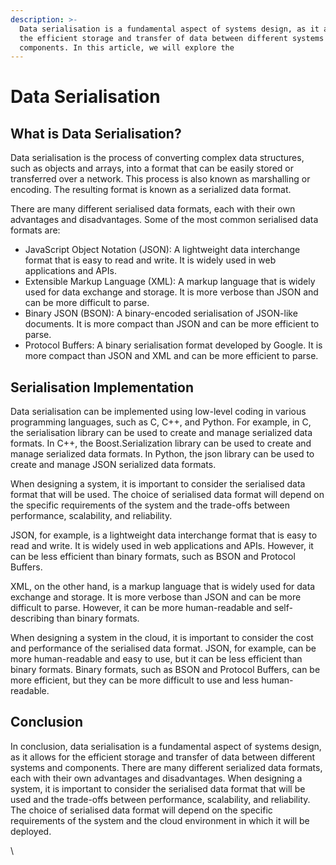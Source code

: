 ```yaml
---
description: >-
  Data serialisation is a fundamental aspect of systems design, as it allows for
  the efficient storage and transfer of data between different systems and
  components. In this article, we will explore the
---
```


# Data Serialisation

## What is Data Serialisation?

Data serialisation is the process of converting complex data structures, such as objects and arrays, into a format that can be easily stored or transferred over a network. This process is also known as marshalling or encoding. The resulting format is known as a serialized data format.

There are many different serialised data formats, each with their own advantages and disadvantages. Some of the most common serialised data formats are:

* JavaScript Object Notation (JSON): A lightweight data interchange format that is easy to read and write. It is widely used in web applications and APIs.
* Extensible Markup Language (XML): A markup language that is widely used for data exchange and storage. It is more verbose than JSON and can be more difficult to parse.
* Binary JSON (BSON): A binary-encoded serialisation of JSON-like documents. It is more compact than JSON and can be more efficient to parse.
* Protocol Buffers: A binary serialisation format developed by Google. It is more compact than JSON and XML and can be more efficient to parse.

## Serialisation Implementation

Data serialisation can be implemented using low-level coding in various programming languages, such as C, C++, and Python. For example, in C, the serialisation library can be used to create and manage serialized data formats. In C++, the Boost.Serialization library can be used to create and manage serialized data formats. In Python, the json library can be used to create and manage JSON serialized data formats.

When designing a system, it is important to consider the serialised data format that will be used. The choice of serialised data format will depend on the specific requirements of the system and the trade-offs between performance, scalability, and reliability.

JSON, for example, is a lightweight data interchange format that is easy to read and write. It is widely used in web applications and APIs. However, it can be less efficient than binary formats, such as BSON and Protocol Buffers.

XML, on the other hand, is a markup language that is widely used for data exchange and storage. It is more verbose than JSON and can be more difficult to parse. However, it can be more human-readable and self-describing than binary formats.

When designing a system in the cloud, it is important to consider the cost and performance of the serialised data format. JSON, for example, can be more human-readable and easy to use, but it can be less efficient than binary formats. Binary formats, such as BSON and Protocol Buffers, can be more efficient, but they can be more difficult to use and less human-readable.

## Conclusion

In conclusion, data serialisation is a fundamental aspect of systems design, as it allows for the efficient storage and transfer of data between different systems and components. There are many different serialized data formats, each with their own advantages and disadvantages. When designing a system, it is important to consider the serialised data format that will be used and the trade-offs between performance, scalability, and reliability. The choice of serialised data format will depend on the specific requirements of the system and the cloud environment in which it will be deployed.

\
